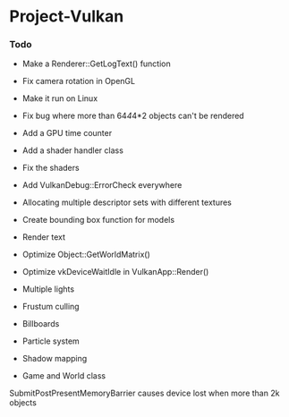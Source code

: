 # Project-Vulkan

### Todo
- Make a Renderer::GetLogText() function
- Fix camera rotation in OpenGL
- Make it run on Linux
- Fix bug where more than 64*4*4*2 objects can't be rendered
- Add a GPU time counter
- Add a shader handler class
- Fix the shaders
- Add VulkanDebug::ErrorCheck everywhere
- Allocating multiple descriptor sets with different textures
- Create bounding box function for models
- Render text
- Optimize Object::GetWorldMatrix()
- Optimize vkDeviceWaitIdle in VulkanApp::Render()

- Multiple lights
- Frustum culling
- Billboards
- Particle system
- Shadow mapping
- Game and World class

SubmitPostPresentMemoryBarrier causes device lost when more than 2k objects